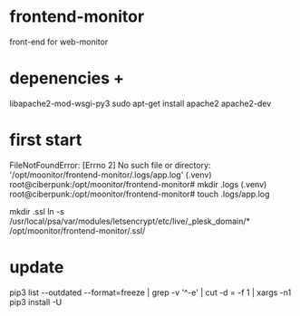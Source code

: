 # frontend-monitor
front-end for web-monitor

# depenencies +
libapache2-mod-wsgi-py3
sudo apt-get install apache2 apache2-dev

# first start
FileNotFoundError: [Errno 2] No such file or directory: '/opt/moonitor/frontend-monitor/.logs/app.log'
(.venv) root@ciberpunk:/opt/moonitor/frontend-monitor# mkdir .logs
(.venv) root@ciberpunk:/opt/moonitor/frontend-monitor# touch .logs/app.log

mkdir .ssl
ln -s /usr/local/psa/var/modules/letsencrypt/etc/live/_plesk_domain/* /opt/moonitor/frontend-monitor/.ssl/



# update
pip3 list --outdated --format=freeze | grep -v '^\-e' | cut -d = -f 1 | xargs -n1 pip3 install -U 
